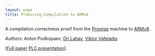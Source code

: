 ```yaml
---
layout: page
title: Promising Compilation to ARMv8
---
```

A compilation correctness proof from the [Promise](http://sf.snu.ac.kr/promise-concurrency/) machine to
[ARMv8](http://www.cl.cam.ac.uk/~sf502/popl16/index.html).

_Authors_: Anton Podkopaev, [Ori Lahav](https://people.mpi-sws.org/~orilahav/), [Viktor Vafeiadis](https://people.mpi-sws.org/~viktor/)

[[Full paper](https://drive.google.com/file/d/0B3UPtzTx9FB1eVdDMl9wVVgyUzA/view?usp=sharing)
 [PLC presentation](https://drive.google.com/open?id=0B3UPtzTx9FB1bVc4UC1SaHhmQ2s)].
 
